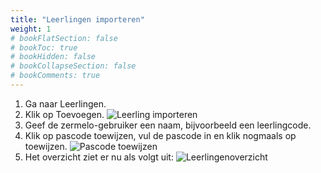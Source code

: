 ```yaml
---
title: "Leerlingen importeren"
weight: 1
# bookFlatSection: false
# bookToc: true
# bookHidden: false
# bookCollapseSection: false
# bookComments: true
---
```


1. Ga naar Leerlingen.
2. Klik op Toevoegen.
    ![Leerling importeren](/new-student.png)
3. Geef de zermelo-gebruiker een naam, bijvoorbeeld een leerlingcode.
4. Klik op pascode toewijzen, vul de pascode in en klik nogmaals op toewijzen.
    ![Pascode toewijzen](/assign-student-passcode.png)
5. Het overzicht ziet er nu als volgt uit:
    ![Leerlingenoverzicht](/students-overview.png)